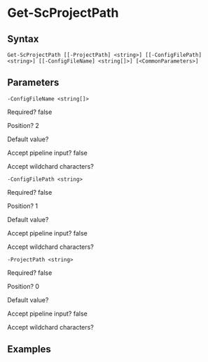 

# Get-ScProjectPath


## Syntax

    Get-ScProjectPath [[-ProjectPath] <string>] [[-ConfigFilePath] <string>] [[-ConfigFileName] <string[]>] [<CommonParameters>]



## Parameters

    
    -ConfigFileName <string[]>

Required?  false

Position? 2

Default value? 

Accept pipeline input? false

Accept wildchard characters? 
    
    
    -ConfigFilePath <string>

Required?  false

Position? 1

Default value? 

Accept pipeline input? false

Accept wildchard characters? 
    
    
    -ProjectPath <string>

Required?  false

Position? 0

Default value? 

Accept pipeline input? false

Accept wildchard characters? 
    

## Examples


